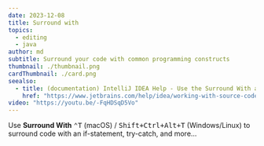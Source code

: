 ```yaml
---
date: 2023-12-08
title: Surround with
topics:
  - editing
  - java
author: md
subtitle: Surround your code with common programming constructs
thumbnail: ./thumbnail.png
cardThumbnail: ./card.png
seealso:
  - title: (documentation) IntelliJ IDEA Help - Use the Surround With action
    href: "https://www.jetbrains.com/help/idea/working-with-source-code.html#use-the-surround-with-action"
video: "https://youtu.be/-FqHDSqD5Vo"
---
```


Use **Surround With** <kbd>⌃T</kbd> (macOS) / <kbd>Shift+Ctrl+Alt+T</kbd> (Windows/Linux) to surround code with an if-statement, try-catch, and more...
